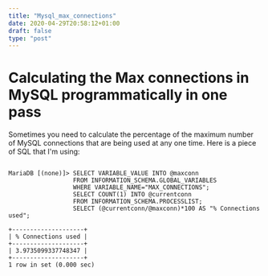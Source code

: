 ```yaml
---
title: "Mysql_max_connections"
date: 2020-04-29T20:58:12+01:00
draft: false
type: "post"
---
```


# Calculating the Max connections in MySQL programmatically in one pass

Sometimes you need to calculate the percentage of the maximum number of MySQL connections that are being used at any one time. Here is a piece of SQL that I'm using:

```

MariaDB [(none)]> SELECT VARIABLE_VALUE INTO @maxconn 
                  FROM INFORMATION_SCHEMA.GLOBAL_VARIABLES 
                  WHERE VARIABLE_NAME="MAX_CONNECTIONS"; 
                  SELECT COUNT(1) INTO @currentconn 
                  FROM INFORMATION_SCHEMA.PROCESSLIST; 
                  SELECT (@currentconn/@maxconn)*100 AS "% Connections used";

+--------------------+
| % Connections used |
+--------------------+
| 3.9735099337748347 |
+--------------------+
1 row in set (0.000 sec)

```
